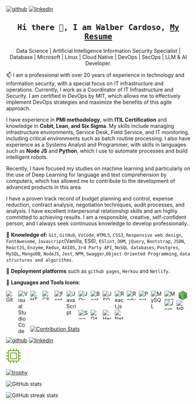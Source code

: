 <!--
**walbbercardoso/walbercardoso** is a ✨ _special_ ✨ repository because its `README.md` (this file) appears on your GitHub profile.

Here are some ideas to get you started:

- 🔭 I’m currently working on ...
- 🌱 I’m currently learning ...
- 👯 I’m looking to collaborate on ...
- 🤔 I’m looking for help with ...
- 💬 Ask me about ...
- 📫 How to reach me: ...
- 😄 Pronouns: ...
- ⚡ Fun fact: ...
-->
[<img src='https://cdn.jsdelivr.net/npm/simple-icons@3.0.1/icons/github.svg' alt='github' height='40'>](https://github.com/walbercardoso)  [<img src='https://cdn.jsdelivr.net/npm/simple-icons@3.0.1/icons/linkedin.svg' alt='linkedin' height='40'>](https://www.linkedin.com/in/walbercardoso/)  
<!-- [![HitCount](http://hits.dwyl.com/Ahmad-Sawalqeh/Ahmad-Sawalqeh.svg)](http://hits.dwyl.com/Ahmad-Sawalqeh/Ahmad-Sawalqeh) -->

<h2 align='center'><samp><strong>Hi there 👋, I am Walber Cardoso, <a href="#" target="_blank">My Resume</a></strong></samp></h2>
<p align='center'>Data Science | Artificial Intelligence Information Security Specialist | Database | Microsoft | Linux | Cloud Native | DevOps | SecOps | LLM & AI Developer.</p>

<p align='left'> 📫 I am a professional with over 20 years of experience in technology and information security, with a special focus on IT infrastructure and operations. Currently, I work as a Coordinator of IT Infrastructure and Security. I am certified in DevOps by MIT, which allows me to effectively implement DevOps strategies and maximize the benefits of this agile approach.

I have experience in **PMI methodology**, with **ITIL Certification** and knowledge in **Cobit, Lean, and Six Sigma**. My skills include managing infrastructure environments, Service Desk, Field Service, and IT monitoring, including critical environments such as batch routine processing. I also have experience as a Systems Analyst and Programmer, with skills in languages such as **Node JS** and **Python**, which I use to automate processes and build intelligent robots.

Recently, I have focused my studies on machine learning and particularly on the use of Deep Learning for language and text comprehension by computers, which has allowed me to contribute to the development of advanced products in this area.

I have a proven track record of budget planning and control, expense reduction, contract analysis, negotiation techniques, audit processes, and analysis. I have excellent interpersonal relationship skills and am highly committed to achieving results. I am a responsible, creative, self-confident person, and I always seek continuous knowledge to develop professionally..

💬 **Knowledge of:** `Git`, `GitHub`, `VsCode`, `HTML5`, `CSS3`, `Responsive web design`, `FontAwesome`, `Javascript`(Vanilla, ES6), `ESlint`, `DOM`, `jQuery`, `Bootstrap`, `JSON`,
 `ReactJS`, `Enzyme`, `Redux`, `AXIOS`, `3rd Party API`, `NoSQL databases`, `Postgres`, `MySQL`, `MongoDB`, `NodeJS`, `Jest`, `NPM`, `Swagger`,`Object-Oriented Programming`, `data structures and algorithms`.

💬 **Deployment platforms** such as `github pages`, `Herkou` and `Netlify`.

💬 **Languages and Tools Icons**:
<p>
<img align="left" style="margin-right: 7px" alt="Git" width="26px" src="https://cdn.worldvectorlogo.com/logos/git-icon.svg" />
<img align="left" style="margin-right: 7px" alt="Visual Studio Code" width="26px" src="https://cdn.worldvectorlogo.com/logos/visual-studio-code-1.svg" />
<img align="left" style="margin-right: 7px" alt="HTML5" width="26px" height="26px" src="https://cdn.worldvectorlogo.com/logos/html5.svg" />
<img align="left" style="margin-right: 7px" alt="CSS3" width="26px" height="26px" src="https://cdn.worldvectorlogo.com/logos/css-5.svg" />
<img align="left" style="margin-right: 7px" alt="FontAwesome" width="26px" height="26px" src="https://cdn.worldvectorlogo.com/logos/fontawesome-1.svg" />
<img align="left" style="margin-right: 7px" alt="JavaScript" width="26px" src="https://cdn.worldvectorlogo.com/logos/javascript.svg" />
<img align="left" style="margin-right: 7px" alt="JQuery" width="26px" height="26px" src="https://cdn3.iconfinder.com/data/icons/popular-services-brands/512/jquery-512.png" />
<img align="left" style="margin-right: 7px" alt="Bootstrap" width="26px" height="26px" src="https://cdn.worldvectorlogo.com/logos/bootstrap-4.svg" />
<img align="left" style="margin-right: 7px" alt="JSON" width="26px" height="26px" src="https://cdn.worldvectorlogo.com/logos/json.svg" />
<img align="left" style="margin-right: 7px" alt="React.js" width="26px" src="https://www.vectorlogo.zone/logos/reactjs/reactjs-icon.svg" />
<img align="left" style="margin-right: 7px" alt="Redux" width="26px" height="26px" src="https://cdn.worldvectorlogo.com/logos/redux.svg" />
<img align="left" style="margin-right: 7px" alt="PostgreSQL" width="26px" height="26px" src="https://cdn.worldvectorlogo.com/logos/postgresql.svg" />
<img align="left" style="margin-right: 7px" alt="MySQL" width="30px" src="https://cdn.worldvectorlogo.com/logos/mysql-7.svg" />
<img align="left" style="margin-right: 7px" alt="MongoDB" width="30px" height="26px" src="https://laymanclass.com/wp-content/uploads/2019/08/mongodb2.jpeg" />
<img align="left" style="margin-right: 7px" alt="Node.js" width="26px" src="https://raw.githubusercontent.com/github/explore/80688e429a7d4ef2fca1e82350fe8e3517d3494d/topics/nodejs/nodejs.png" />
<img align="left" style="margin-right: 7px" alt="Jest" width="26px" height="26px" src="https://cdn.worldvectorlogo.com/logos/jest-0.svg" />
<img align="left" style="margin-right: 7px" alt="NPM" width="26px" height="26px" src="https://encrypted-tbn0.gstatic.com/images?q=tbn:ANd9GcQzJ86XD-sb66p_KPgCh4eHla987DCG1oxYSjOFinYu8SakX5I&s" />
<br>
<br>
<img align="left" style="margin-right: 7px" alt="SwaggerHub" width="26px" height="26px" src="https://miro.medium.com/max/720/0*ouOwqU23IiOAJf5v.jpg" />
<img align="left" style="margin-right: 7px" alt="Github Pages" width="26px" height="26px" src="https://techcrunch.com/wp-content/uploads/2010/07/github-logo.png?w=512" />
<img align="left" style="margin-right: 7px" alt="Heroku" width="26px" height="26px" src="https://www.drupal.org/files/issues/2019-12-27/heroku_logo.png" />
<img align="left" style="margin-right: 7px" alt="Netlify" width="26px" height="26px" src="https://seeklogo.com/images/N/netlify-logo-758722CDF4-seeklogo.com.png" />
</p>
<br>
<br>
<!-- https://github.com/anuraghazra/github-readme-stats -->
<!-- <p>
<img align="left" alt="Ahmad-Sawalqeh's Github Stats" src="https://github-readme-stats.vercel.app/api?username=Ahmad-Sawalqeh&show_icons=true&hide_border=true" />
</p> -->

[![Contribution Stats](https://github-contribution-stats.vercel.app/api/?username=Ahmad-Sawalqeh)](https://github.com/Ahmad-Sawalqeh/github-contribution-stats/)


[<img src='https://cdn.jsdelivr.net/npm/simple-icons@3.0.1/icons/github.svg' alt='github' height='40'>](https://github.com/walbercardoso)  [<img src='https://cdn.jsdelivr.net/npm/simple-icons@3.0.1/icons/linkedin.svg' alt='linkedin' height='40'>](https://www.linkedin.com/in/walbercardoso/)  

<a href='https://docs.github.com/en/developers'><img src='https://raw.githubusercontent.com/acervenky/animated-github-badges/master/assets/devbadge.gif' width='40' height='40'></a> 

[![trophy](https://github-profile-trophy.vercel.app/?username=walbercardoso)](https://github.com/ryo-ma/github-profile-trophy)

![GitHub stats](https://github-readme-stats.vercel.app/api?username=walbercardoso&show_icons=true&count_private=true)  

![GitHub streak stats](https://streak-stats.demolab.com/?user=walbercardoso)  

